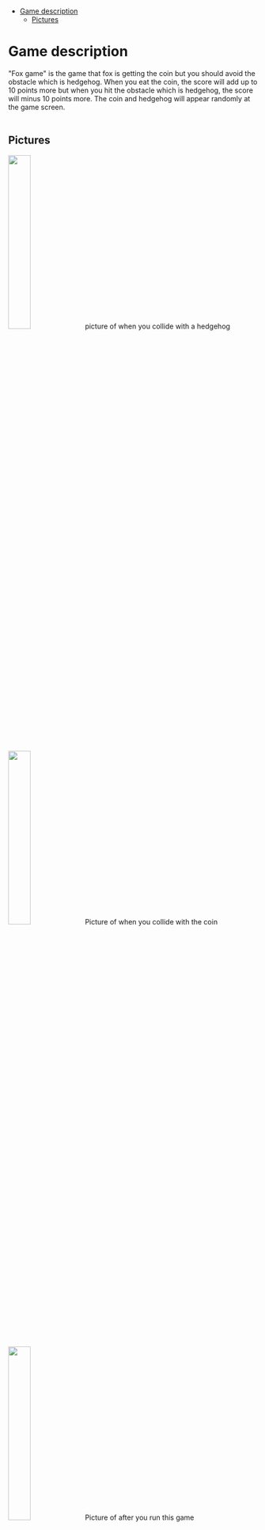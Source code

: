 </br>

- [Game description](#game-description)
  - [Pictures](#pictures)


# Game description
"Fox game" is the game that fox is getting the coin but you should avoid the obstacle which is hedgehog. When you eat the coin, the score will add up to 10 points more but when you hit the obstacle which is hedgehog, the score will minus 10 points more. The coin and hedgehog will appear randomly at the game screen. 
</br>
</br>

## Pictures
<img width="30%" src="https://user-images.githubusercontent.com/128290219/229347726-78d49f14-ea27-4a78-b8bd-9781da8225e5.png">
picture of when you collide with a hedgehog
</br>
</br>
</br>

<img width="30%" src="https://user-images.githubusercontent.com/128290219/229347800-5abbdf18-634c-410e-b6ea-e2cb0e45e706.png">
Picture of when you collide with the coin
</br>
</br>
</br>

<img width="30%" src="https://user-images.githubusercontent.com/128290219/229347905-812dc7b0-b892-47a1-9d9f-ea4b5e6389d7.png">
Picture of after you run this game